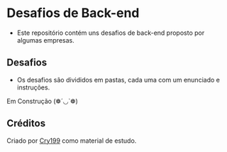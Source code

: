 # Desafios de Back-end

-    Este repositório contém uns desafios de back-end proposto por algumas empresas.

## Desafios

-    Os desafios são divididos em pastas, cada uma com um enunciado e instruções.

Em Construção (❁´◡`❁)


## Créditos
Criado por [Cry199](https://github.com/Cry199) como material de estudo.


